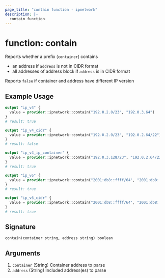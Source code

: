 ```yaml
---
page_title: "contain function - ipnetwork"
description: |-
  contain function
---
```


# function: contain

Reports whether a prefix (`container`) contains

- an address if `address` is not in CIDR format
- all addresses of address block if `address` is in CIDR format

Reports `false` if container and address have different IP version

## Example Usage

```terraform
output "ip_v4" {
  value = provider::ipnetwork::contain("192.0.2.0/23", "192.0.3.64")
}
# result: true

output "ip_v4_cidr" {
  value = provider::ipnetwork::contain("192.0.2.0/23", "192.0.2.64/22")
}
# result: false

output "ip_v4_ip_container" {
  value = provider::ipnetwork::contain("192.0.3.128/23", "192.0.2.64/23")
}
# result: true

output "ip_v6" {
  value = provider::ipnetwork::contain("2001:db8::ffff/64", "2001:db8::a:ffff")
}
# result: true

output "ip_v6_cidr" {
  value = provider::ipnetwork::contain("2001:db8::ffff/64", "2001:db8::/65")
}
# result: true
```

## Signature

```text
contain(container string, address string) boolean
```

## Arguments

1. `container` (String) Container address to parse
2. `address` (String) Included address(es) to parse
